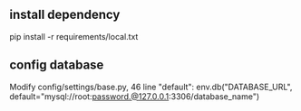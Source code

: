 ## install dependency 
pip install -r requirements/local.txt

## config database
Modify config/settings/base.py, 46 line
"default": env.db("DATABASE_URL", default="mysql://root:password.@127.0.0.1:3306/database_name")

